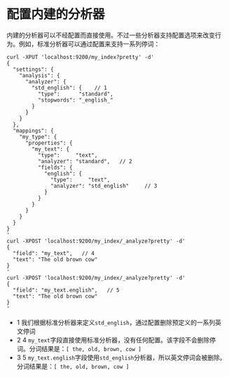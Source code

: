 # 配置内建的分析器

内建的分析器可以不经配置而直接使用。不过一些分析器支持配置选项来改变行为。例如，标准分析器可以通过配置来支持一系列停词：

```
curl -XPUT 'localhost:9200/my_index?pretty' -d'
{
  "settings": {
    "analysis": {
      "analyzer": {
        "std_english": { 	// 1
          "type":      "standard",
          "stopwords": "_english_"
        }
      }
    }
  },
  "mappings": {
    "my_type": {
      "properties": {
        "my_text": {
          "type":     "text",
          "analyzer": "standard", 	// 2
          "fields": {
            "english": {
              "type":     "text",
              "analyzer": "std_english" 	// 3
            }
          }
        }
      }
    }
  }
}
'
curl -XPOST 'localhost:9200/my_index/_analyze?pretty' -d'
{
  "field": "my_text", 	// 4
  "text": "The old brown cow"
}
'
curl -XPOST 'localhost:9200/my_index/_analyze?pretty' -d'
{
  "field": "my_text.english", 	// 5
  "text": "The old brown cow"
}
'
```

- 1 我们根据标准分析器来定义`std_english`，通过配置删除预定义的一系列英文停词
- 2 4 `my_text`字段直接使用标准分析器，没有任何配置。该字段不会删除停词。分词结果是：`[ the, old, brown, cow ]`
- 3 5 `my_text.english`字段使用`std_english`分析器，所以英文停词会被删除。分词结果是：`[ the, old, brown, cow ]`
